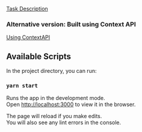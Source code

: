 [Task Description](./doc/task.pdf)

### Alternative version: Built using Context API
[Using ContextAPI](https://github.com/bidodev/code-challenge/tree/with-contextapi)

## Available Scripts

In the project directory, you can run:

### `yarn start`

Runs the app in the development mode.<br />
Open [http://localhost:3000](http://localhost:3000) to view it in the browser.

The page will reload if you make edits.<br />
You will also see any lint errors in the console.

